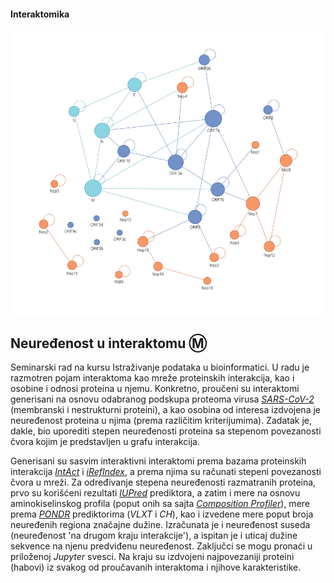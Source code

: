 #### Interaktomika
<img width="700" src="https://raw.githubusercontent.com/matfija/Neuredjenost-u-interaktomu/main/slike/SARS_iRef.png">

## Neuređenost u interaktomu :m:
Seminarski rad na kursu Istraživanje podataka u bioinformatici. U radu je razmotren pojam interaktoma kao mreže proteinskih interakcija, kao i osobine i odnosi proteina u njemu. Konkretno, proučeni su interaktomi generisani na osnovu odabranog podskupa proteoma virusa [*SARS-CoV-2*](https://www.ncbi.nlm.nih.gov/Structure/SARS-CoV-2.html) (membranski i nestrukturni proteini), a kao osobina od interesa izdvojena je neuređenost proteina u njima (prema različitim kriterijumima). Zadatak je, dakle, bio uporediti stepen neuređenosti proteina sa stepenom povezanosti čvora kojim je predstavljen u grafu interakcija.

Generisani su sasvim interaktivni interaktomi prema bazama proteinskih interakcija [*IntAct*](https://www.ebi.ac.uk/intact/home) i [*iRefIndex*](https://irefindex.vib.be/), a prema njima su računati stepeni povezanosti čvora u mreži. Za određivanje stepena neuređenosti razmatranih proteina, prvo su korišćeni rezultati [*IUPred*](https://iupred.elte.hu/) prediktora, a zatim i mere na osnovu aminokiselinskog profila (poput onih sa sajta [*Composition Profiler*](http://www.cprofiler.org/cgi-bin/profiler.cgi)), mere prema [*PONDR*](http://www.pondr.com/) prediktorima (*VLXT* i *CH*), kao i izvedene mere poput broja neuređenih regiona značajne dužine. Izračunata je i neuređenost suseda (neuređenost 'na drugom kraju interakcije'), a ispitan je i uticaj dužine sekvence na njenu predviđenu neuređenost. Zaključci se mogu pronaći u priloženoj *Jupyter* svesci. Na kraju su izdvojeni najpovezaniji proteini (habovi) iz svakog od proučavanih interaktoma i njihove karakteristike.
